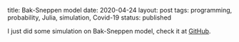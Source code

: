 title: Bak-Sneppen model
date: 2020-04-24
layout: post
tags:  programming, probability, Julia, simulation, Covid-19
status: published

I just did some simulation on Bak-Sneppen model, check it at [GitHub](https://github.com/newptcai/BakSneppenSimulation.jl/blob/master/notebook/Bak-Sneppen-new.ipynb).
